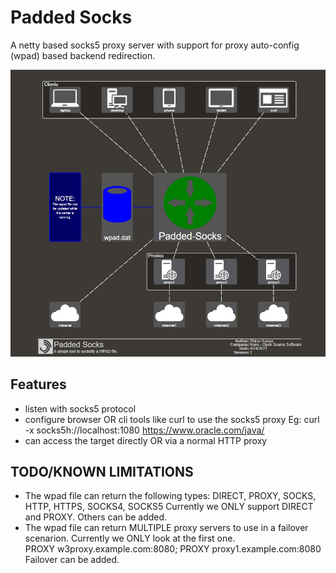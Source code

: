 # Padded Socks

A netty based socks5 proxy server with support for proxy auto-config (wpad) based backend redirection.

![topology](Padded%20Socks.jpg)

## Features

- listen with socks5 protocol
- configure browser OR cli tools like curl to use the socks5 proxy
Eg: curl -x socks5h://localhost:1080 https://www.oracle.com/java/
- can access the target directly OR via a normal HTTP proxy

## TODO/KNOWN LIMITATIONS

- The wpad file can return the following types:
        DIRECT, PROXY, SOCKS, HTTP, HTTPS, SOCKS4, SOCKS5
  Currently we ONLY support DIRECT and PROXY. Others can be added.
- The wpad file can return MULTIPLE proxy servers to use in a failover scenarion. Currently we ONLY look at the first one.  
  PROXY w3proxy.example.com:8080; PROXY proxy1.example.com:8080
  Failover can be added.
